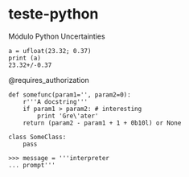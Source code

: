 # teste-python

Módulo Python Uncertainties
```
a = ufloat(23.32; 0.37)
print (a)
23.32+/-0.37
```

@requires_authorization
```
def somefunc(param1='', param2=0):
    r'''A docstring'''
    if param1 > param2: # interesting
        print 'Gre\'ater'
    return (param2 - param1 + 1 + 0b10l) or None

class SomeClass:
    pass

>>> message = '''interpreter
... prompt'''
```
